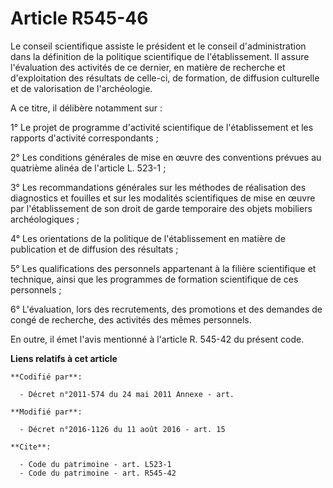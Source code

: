 # Article R545-46

Le conseil scientifique assiste le président et le conseil d'administration dans la définition de la politique scientifique
de l'établissement. Il assure l'évaluation des activités de ce dernier, en matière de recherche et d'exploitation des
résultats de celle-ci, de formation, de diffusion culturelle et de valorisation de l'archéologie. 

A ce titre, il délibère notamment sur : 

1° Le projet de programme d'activité scientifique de l'établissement et les rapports d'activité correspondants ; 

2° Les conditions générales de mise en œuvre des conventions prévues au quatrième alinéa de l'article L. 523-1 ; 

3° Les recommandations générales sur les méthodes de réalisation des diagnostics et fouilles et sur les modalités
scientifiques de mise en œuvre par l'établissement de son droit de garde temporaire des objets mobiliers archéologiques ; 

4° Les orientations de la politique de l'établissement en matière de publication et de diffusion des résultats ; 

5° Les qualifications des personnels appartenant à la filière scientifique et technique, ainsi que les programmes de
formation scientifique de ces personnels ; 

6° L'évaluation, lors des recrutements, des promotions et des demandes de congé de recherche, des activités des mêmes
personnels. 

En outre, il émet l'avis mentionné à l'article R. 545-42 du présent code.

**Liens relatifs à cet article**

	**Codifié par**:

	  - Décret n°2011-574 du 24 mai 2011 Annexe - art.

	**Modifié par**:

	  - Décret n°2016-1126 du 11 août 2016 - art. 15

	**Cite**:

	  - Code du patrimoine - art. L523-1
	  - Code du patrimoine - art. R545-42
